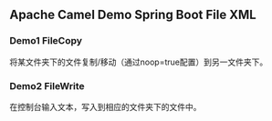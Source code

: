 ## Apache Camel Demo Spring Boot File XML

### Demo1 FileCopy
将某文件夹下的文件复制/移动（通过noop=true配置）到另一文件夹下。

### Demo2 FileWrite
在控制台输入文本，写入到相应的文件夹下的文件中。
